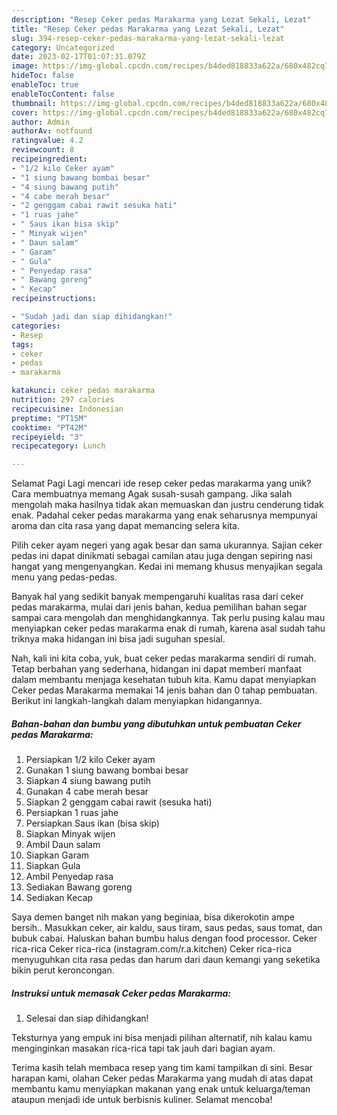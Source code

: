 ```yaml
---
description: "Resep Ceker pedas Marakarma yang Lezat Sekali, Lezat"
title: "Resep Ceker pedas Marakarma yang Lezat Sekali, Lezat"
slug: 394-resep-ceker-pedas-marakarma-yang-lezat-sekali-lezat
category: Uncategorized
date: 2023-02-17T01:07:31.079Z
image: https://img-global.cpcdn.com/recipes/b4ded818833a622a/680x482cq70/ceker-pedas-marakarma-foto-resep-utama.jpg
hideToc: false
enableToc: true
enableTocContent: false
thumbnail: https://img-global.cpcdn.com/recipes/b4ded818833a622a/680x482cq70/ceker-pedas-marakarma-foto-resep-utama.jpg
cover: https://img-global.cpcdn.com/recipes/b4ded818833a622a/680x482cq70/ceker-pedas-marakarma-foto-resep-utama.jpg
author: Admin
authorAv: notfound
ratingvalue: 4.2
reviewcount: 8
recipeingredient:
- "1/2 kilo Ceker ayam"
- "1 siung bawang bombai besar"
- "4 siung bawang putih"
- "4 cabe merah besar"
- "2 genggam cabai rawit sesuka hati"
- "1 ruas jahe"
- " Saus ikan bisa skip"
- " Minyak wijen"
- " Daun salam"
- " Garam"
- " Gula"
- " Penyedap rasa"
- " Bawang goreng"
- " Kecap"
recipeinstructions:

- "Sudah jadi dan siap dihidangkan!"
categories:
- Resep
tags:
- ceker
- pedas
- marakarma

katakunci: ceker pedas marakarma 
nutrition: 297 calories
recipecuisine: Indonesian
preptime: "PT15M"
cooktime: "PT42M"
recipeyield: "3"
recipecategory: Lunch

---
```



Selamat Pagi Lagi mencari ide resep ceker pedas marakarma yang unik? Cara membuatnya memang Agak susah-susah gampang. Jika salah mengolah maka hasilnya tidak akan memuaskan dan justru cenderung tidak enak. Padahal ceker pedas marakarma yang enak seharusnya mempunyai aroma dan cita rasa yang dapat memancing selera kita.


Pilih ceker ayam negeri yang agak besar dan sama ukurannya. Sajian ceker pedas ini dapat dinikmati sebagai camilan atau juga dengan sepiring nasi hangat yang mengenyangkan. Kedai ini memang khusus menyajikan segala menu yang pedas-pedas.

Banyak hal yang sedikit banyak mempengaruhi kualitas rasa dari ceker pedas marakarma, mulai dari jenis bahan, kedua pemilihan bahan segar sampai cara mengolah dan menghidangkannya. Tak perlu pusing kalau mau menyiapkan ceker pedas marakarma enak di rumah, karena asal sudah tahu triknya maka hidangan ini bisa jadi suguhan spesial.


Nah, kali ini kita coba, yuk, buat ceker pedas marakarma sendiri di rumah. Tetap berbahan yang sederhana, hidangan ini dapat memberi manfaat dalam membantu menjaga kesehatan tubuh kita. Kamu dapat menyiapkan Ceker pedas Marakarma memakai 14 jenis bahan dan 0 tahap pembuatan. Berikut ini langkah-langkah dalam menyiapkan hidangannya.

<!--inarticleads1-->

##### Bahan-bahan dan bumbu yang dibutuhkan untuk pembuatan Ceker pedas Marakarma:

1. Persiapkan 1/2 kilo Ceker ayam
1. Gunakan 1 siung bawang bombai besar
1. Siapkan 4 siung bawang putih
1. Gunakan 4 cabe merah besar
1. Siapkan 2 genggam cabai rawit (sesuka hati)
1. Persiapkan 1 ruas jahe
1. Persiapkan  Saus ikan (bisa skip)
1. Siapkan  Minyak wijen
1. Ambil  Daun salam
1. Siapkan  Garam
1. Siapkan  Gula
1. Ambil  Penyedap rasa
1. Sediakan  Bawang goreng
1. Sediakan  Kecap


Saya demen banget nih makan yang beginiaa, bisa dikerokotin ampe bersih.. Masukkan ceker, air kaldu, saus tiram, saus pedas, saus tomat, dan bubuk cabai. Haluskan bahan bumbu halus dengan food processor. Ceker rica-rica Ceker rica-rica (instagram.com/r.a.kitchen) Ceker rica-rica menyuguhkan cita rasa pedas dan harum dari daun kemangi yang seketika bikin perut keroncongan. 

<!--inarticleads2-->

##### Instruksi untuk memasak Ceker pedas Marakarma:


1. Selesai dan siap dihidangkan!

Teksturnya yang empuk ini bisa menjadi pilihan alternatif, nih kalau kamu menginginkan masakan rica-rica tapi tak jauh dari bagian ayam. 

Terima kasih telah membaca resep yang tim kami tampilkan di sini. Besar harapan kami, olahan Ceker pedas Marakarma yang mudah di atas dapat membantu kamu menyiapkan makanan yang enak untuk keluarga/teman ataupun menjadi ide untuk berbisnis kuliner. Selamat mencoba!
